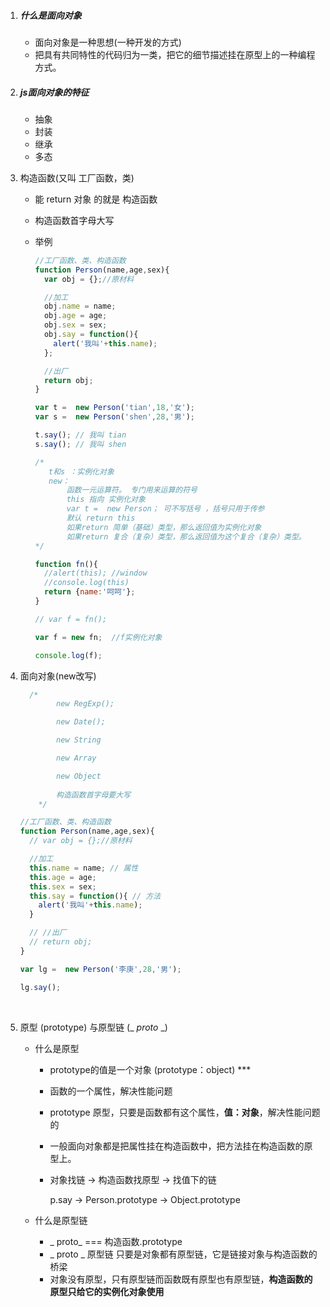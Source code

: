 1. ##### 什么是面向对象

   - 面向对象是一种思想(一种开发的方式)
   - 把具有共同特性的代码归为一类，把它的细节描述挂在原型上的一种编程方式。

2. ##### js面向对象的特征

   - 抽象
   - 封装
   - 继承
   - 多态

3. 构造函数(又叫 工厂函数，类)

   - 能 return 对象 的就是 构造函数

   - 构造函数首字母大写

   - 举例

     ```javascript
     //工厂函数、类、构造函数
     function Person(name,age,sex){
       var obj = {};//原材料

       //加工
       obj.name = name;
       obj.age = age;
       obj.sex = sex;
       obj.say = function(){
         alert('我叫'+this.name);
       };

       //出厂
       return obj;
     }

     var t =  new Person('tian',18,'女');
     var s =  new Person('shen',28,'男');

     t.say(); // 我叫 tian
     s.say(); // 我叫 shen

     /*
     	t和s ：实例化对象
     	new：
     		函数一元运算符。 专门用来运算的符号
     		this 指向 实例化对象
     		var t =  new Person； 可不写括号 ，括号只用于传参
     		默认 return this
     		如果return 简单（基础）类型，那么返回值为实例化对象
     		如果return 复合（复杂）类型，那么返回值为这个复合（复杂）类型。
     */

     function fn(){
       //alert(this); //window
       //console.log(this)
       return {name:'呵呵'};
     }

     // var f = fn();

     var f = new fn;  //f实例化对象

     console.log(f);
     ```

4. 面向对象(new改写)

   ```javascript
     /*
           new RegExp();

           new Date();

           new String

           new Array

           new Object
       
           构造函数首字母要大写
       */

   //工厂函数、类、构造函数
   function Person(name,age,sex){
     // var obj = {};//原材料

     //加工
     this.name = name; // 属性
     this.age = age;
     this.sex = sex;
     this.say = function(){ // 方法
       alert('我叫'+this.name);
     }

     // //出厂
     // return obj;
   }

   var lg =  new Person('李庚',28,'男');

   lg.say();
   ```

   ​

5. 原型 (prototype)  与原型链 (_ _proto_ _)

   - 什么是原型

     -  prototype的值是一个对象 (prototype：object) ***

     - 函数的一个属性，解决性能问题

     - prototype  原型，只要是函数都有这个属性，**值：对象**，解决性能问题的

     - 一般面向对象都是把属性挂在构造函数中，把方法挂在构造函数的原型上。

     - 对象找链 -> 构造函数找原型 -> 找值下的链

       p.say  -> Person.prototype -> Object.prototype

   - 什么是原型链

     - _ proto_ === 构造函数.prototype
     - _ proto _  原型链  只要是对象都有原型链，它是链接对象与构造函数的桥梁
     - 对象没有原型，只有原型链而函数既有原型也有原型链，__构造函数的原型只给它的实例化对象使用__

   ​